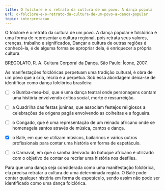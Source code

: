 ```yaml
---
title: O folclore é o retrato da cultura de um povo. A dança popula
url: o-folclore-e-o-retrato-da-cultura-de-um-povo-a-danca-popular
topic: interpretacao
---
```



O folclore é o retrato da cultura de um povo. A dança popular e folclórica é uma forma de representar a cultura regional, pois retrata seus valores, crenças, trabalho e significados, Dançar a cultura de outras regiões é conhecê-la, é de alguma forma se apropriar dela, é enriquecer a própria cultura.

BREGOLATO, R. A. Cultura Corporal da Dança. São Paulo: Ícone, 2007.

As manifestações folclóricas perpetuam uma tradição cultural, é obra de um povo que a cria, recria e a perpetua. Sob essa abordagem deixa-se de identificar como dança folclórica brasileira



- [ ] o Bumba-meu-boi, que é uma dança teatral onde personagens contam uma história envolvendo crítica social, morte e ressurreição.
- [ ] a Quadrilha das festas juninas, que associam festejos religiosos a celebrações de origens pagãs envolvendo as colheitas e a fogueira.
- [ ] o Congado, que é uma representação de um reinado africano onde se homenageia santos através de música, cantos e dança.
- [x] o Balé, em que se utilizam músicos, bailarinos e vários outros profissionais para contar uma história em forma de espetáculo.
- [ ] o Carnaval, em que o samba derivado do batuque africano é utilizado com o objetivo de contar ou recriar uma história nos desfiles.


Para que uma dança seja considerada como uma manifestação folclórica, ela precisa retratar a cultura de uma determinada região. O Balé pode contar qualquer história em forma de espetáculo, sendo assim não pode ser identificado como uma dança folclórica.
